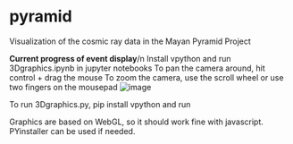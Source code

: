 # pyramid
Visualization of the cosmic ray data in the Mayan Pyramid Project

**Current progress of event display**/n
Install vpython and run 3Dgraphics.ipynb in jupyter notebooks
To pan the camera around, hit control + drag the mouse
To zoom the camera, use the scroll wheel or use two fingers on the mousepad
![image](https://github.com/QuarkNet-HEP/pyramid/assets/69373081/5b8cd9c7-b2f2-45f2-97e5-0f0ab42cb8d0)

To run 3Dgraphics.py, pip install vpython and run

Graphics are based on WebGL, so it should work fine with javascript. PYinstaller can be used if needed.
